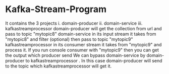 # Kafka-Stream-Program
It contains the 3 projects i. domain-producer ii. domain-service iii. kafkastreamprocessor
domain-producer will get the collection from url and pass to topic "mytopic8"
domain-service in its input stream it takes from "mytopic8" and filter (optional) then pass to topic "mytopic9"
kafkastreamprocessor in its consumer stream it takes from "mytopic9" and process it.
If you run console consumer with "mytopic9" then you can get the output which producer send
We can bypass domain-service by domain-producer to kafkastreamprocessor . In this case domain-producer will send to the topic which kafkastreamprocessor will get it.
